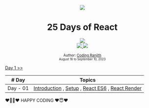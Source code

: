 <div align="center">
<img src="https://i.ibb.co/WxJdF0b/react-logo.png" />
</div>

<div align="center">

  <h1>25 Days of React</h1>

<div align="center">
<img src="https://i.ibb.co/WxJdF0b/react-logo.png" />
</div>

  <a class="header-badge" target="_blank" href="https://www.linkedin.com/in/coding-ranjith-97b6ab238">
  <img src="https://img.shields.io/badge/style--5eba00.svg?label=LinkedIn&logo=linkedin&style=social">
  </a>

  <a class="header-badge" target="_blank" href="https://youtube.com/@coding-ranjith">
  <img src="https://img.shields.io/badge/style--5eba00.svg?label=Youtube&logo=youtube&style=social">
  </a>

<sub>Author: <a href="https://www.linkedin.com/in/coding-ranjith-97b6ab238" target="_blank">Coding Ranjith</a><br>
<small> August 16 to September 10, 2023</small></sub>

</div>


[Day 1 >>]()

| # Day |                                                           Topics                                                            |
| ----- | :-------------------------------------------------------------------------------------------------------------------------: |
| Day - 01 | [Introduction](#introduction) , [Setup](#setup) , [React ES6](#react-es6) , [React Render](#react-render)  |




❤️👨‍💻❤️ HAPPY CODING ❤️😇❤️






